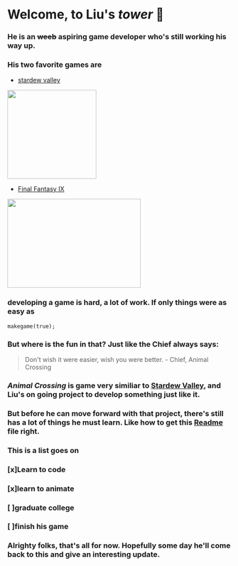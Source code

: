 # Welcome, to Liu's *tower* 	:tokyo_tower:
### He is an ~~weeb~~ aspiring game developer who's still working his way up.
### His two favorite games are
- [stardew valley](https://www.stardewvalley.net/) 

<img src="https://image.api.playstation.com/cdn/UP2456/CUSA06840_00/0WuZecPtRr7aEsQPv2nJqiPa2ZvDOpYm.png" width="200" height="200">

- [Final Fantasy IX](https://square-enix-games.com/en_US/games/final-fantasy-ix)
  
<img src="https://i.ytimg.com/vi/5XRB3bxC47M/maxresdefault.jpg" width="300" height ="200">

### developing a game is hard, a lot of work. If only things were as easy as
```
makegame(true);
```
### But where is the fun in that? Just like the Chief always says:
>Don't wish it were easier, wish you were better. - Chief, Animal Crossing
### *Animal Crossing* is game very similiar to [Stardew Valley](4), and Liu's on going project to develop something just like it.

### But before he can move forward with that project, there's still has a lot of things he must learn. Like how to get this [Readme](README.md) file right.




### This is a list goes on
### [x]Learn to code
### [x]learn to animate
### [ ]graduate college
### [ ]finish his game

### Alrighty folks, that's all for now. Hopefully some day he'll come back to this and give an interesting update.